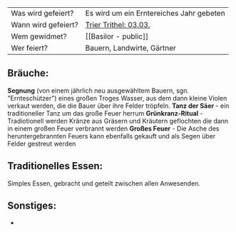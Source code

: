 

|                     |                                                                                                                               |
| ------------------- | ----------------------------------------------------------------------------------------------------------------------------- |
| Was wird gefeiert?  | Es wird um ein Erntereiches Jahr gebeten                                                                                      |
| Wann wird gefeiert? | [Trier Trithel: 03.03.](https://app.fantasy-calendar.com/calendars/deef3192d1c38ff2acc84309a1b7e01f?year=18376&month=2&day=3) |
| Wem gewidmet?       | [[Basilor - public]]                                                                                                          |
| Wer feiert?         | Bauern, Landwirte, Gärtner                                                                                                    |
## Bräuche:
**Segnung** (von einem jährlich neu ausgewähltem Bauern, sgn. "Ernteschützer") eines großen Troges Wasser, aus dem dann kleine Violen verkaut werden, die die Bauer über ihre Felder tröpfeln.
**Tanz der Säer** - ein traditioneller Tanz um das große Feuer herrum
**Grünkranz-Ritual** - Tradiotionell werden Kränze aus Gräsern und Kräutern geflochten die dann in einem großen Feuer verbrannt werden
**Großes Feuer** - Die Asche des heruntergebrannten Feuers kann ebenfalls gekauft und als Segen über Felder gestreut werden
## Traditionelles Essen:
Simples Essen, gebracht und geteilt zwischen allen Anwesenden.
## Sonstiges:
-
